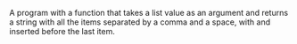 A program with a function that takes a list value as an argument and returns 
a string with all the items separated by a comma and a space, with and 
inserted before the last item.